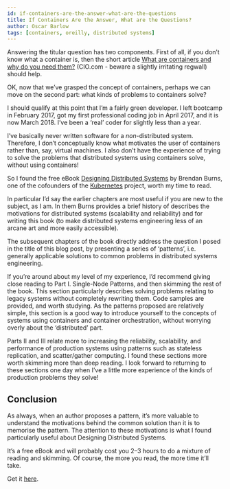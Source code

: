 ```yaml
---
id: if-containers-are-the-answer-what-are-the-questions
title: If Containers Are the Answer, What are the Questions?
author: Oscar Barlow
tags: [containers, oreilly, distributed systems]
---
```


Answering the titular question has two components. First of all, if you don’t know what a container is, then the short article [What are containers and why do you need them?](https://www.cio.com/article/2924995/what-are-containers-and-why-do-you-need-them.html) (CIO.com - beware a slightly irritating regwall) should help.

<!-- truncate -->

OK, now that we’ve grasped the concept of containers, perhaps we can move on the second part: what kinds of problems to containers solve?

I should qualify at this point that I’m a fairly green developer. I left bootcamp in February 2017, got my first professional coding job in April 2017, and it is now March 2018. I’ve been a ‘real’ coder for slightly less than a year.

I’ve basically never written software for a _non_-distributed system. Therefore, I don’t conceptually know what motivates the user of containers rather than, say, virtual machines. I also don’t have the experience of trying to solve the problems that distributed systems using containers solve, without using containers!

So I found the free eBook [Designing Distributed Systems](https://azure.microsoft.com/en-gb/resources/designing-distributed-systems/en-us/) by Brendan Burns, one of the cofounders of the [Kubernetes](https://kubernetes.io/) project, worth my time to read.

In particular I’d say the earlier chapters are most useful if you are new to the subject, as I am. In them Burns provides a brief history of describes the motivations for distributed systems (scalability and reliability) and for writing this book (to make distributed systems engineering less of an arcane art and more easily accessible).

The subsequent chapters of the book directly address the question I posed in the title of this blog post, by presenting a series of ‘patterns’, i.e. generally applicable solutions to common problems in distributed systems engineering.

If you’re around about my level of my experience, I’d recommend giving close reading to Part I. Single-Node Patterns, and then skimming the rest of the book. This section particularly describes solving problems relating to legacy systems without completely rewriting them. Code samples are provided, and worth studying. As the patterns proposed are relatively simple, this section is a good way to introduce yourself to the concepts of systems using containers and container orchestration, without worrying overly about the ‘distributed’ part.

Parts II and III relate more to increasing the reliability, scalability, and performance of production systems using patterns such as stateless replication, and scatter/gather computing. I found these sections more worth skimming more than deep reading. I look forward to returning to these sections one day when I’ve a little more experience of the kinds of production problems they solve!

## Conclusion
As always, when an author proposes a pattern, it’s more valuable to understand the motivations behind the common solution than it is to memorise the pattern. The attention to these motivations is what I found particularly useful about Designing Distributed Systems.

It’s a free eBook and will probably cost you 2–3 hours to do a mixture of reading and skimming. Of course, the more you read, the more time it’ll take.

Get it [here](https://azure.microsoft.com/en-gb/resources/designing-distributed-systems/en-us/).
